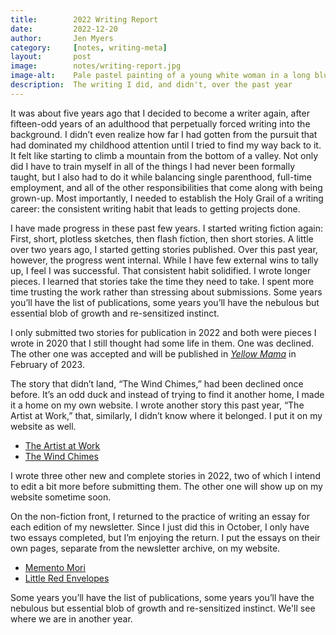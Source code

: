 ```yaml
---
title:        2022 Writing Report
date:         2022-12-20
author:       Jen Myers
category:     [notes, writing-meta]
layout:       post
image:        notes/writing-report.jpg
image-alt:    Pale pastel painting of a young white woman in a long blue gown sitting at a large table and writing on a sheet of paper
description:  The writing I did, and didn't, over the past year
---
```


It was about five years ago that I decided to become a writer again, after fifteen-odd years of an adulthood that perpetually forced writing into the background. I didn’t even realize how far I had gotten from the pursuit that had dominated my childhood attention until I tried to find my way back to it. It felt like starting to climb a mountain from the bottom of a valley. Not only did I have to train myself in all of the things I had never been formally taught, but I also had to do it while balancing single parenthood, full-time employment, and all of the other responsibilities that come along with being grown-up. Most importantly, I needed to establish the Holy Grail of a writing career: the consistent writing habit that leads to getting projects done.

I have made progress in these past few years. I started writing fiction again: First, short, plotless sketches, then flash fiction, then short stories. A little over two years ago, I started getting stories published. Over this past year, however, the progress went internal. While I have few external wins to tally up, I feel I was successful. That consistent habit solidified. I wrote longer pieces. I learned that stories take the time they need to take. I spent more time trusting the work rather than stressing about submissions. Some years you’ll have the list of publications, some years you’ll have the nebulous but essential blob of growth and re-sensitized instinct.

I only submitted two stories for publication in 2022 and both were pieces I wrote in 2020 that I still thought had some life in them. One was declined. The other one was accepted and will be published in [_Yellow Mama_](https://blackpetalsks.tripod.com/yellowmama/) in February of 2023.

The story that didn’t land, “The Wind Chimes,” had been declined once before. It’s an odd duck and instead of trying to find it another home, I made it a home on my own website. I wrote another story this past year, “The Artist at Work,” that, similarly, I didn’t know where it belonged. I put it on my website as well.

- [The Artist at Work](https://jenmyers.net/the-artist-at-work.html)
- [The Wind Chimes](https://jenmyers.net/the-wind-chimes.html)

I wrote three other new and complete stories in 2022, two of which I intend to edit a bit more before submitting them. The other one will show up on my website sometime soon.

On the non-fiction front, I returned to the practice of writing an essay for each edition of my newsletter. Since I just did this in October, I only have two essays completed, but I’m enjoying the return. I put the essays on their own pages, separate from the newsletter archive, on my website.

- [Memento Mori](https://jenmyers.net/memento-mori.html)
- [Little Red Envelopes](https://jenmyers.net/little-red-envelopes.html)

Some years you’ll have the list of publications, some years you’ll have the nebulous but essential blob of growth and re-sensitized instinct. We'll see where we are in another year.
